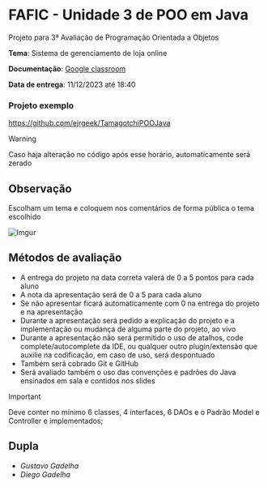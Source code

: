 # FAFIC - Unidade 3 de POO em Java

Projeto para 3ª Avaliação de Programação Orientada a Objetos

**Tema**: Sistema de gerenciamento de loja online

**Documentação**: [Google classroom](https://classroom.google.com/c/NjE1Njk4NjM2NjU0/a/NjMzMTgxMDMwMjEx/details)

**Data de entrega**: 11/12/2023 até 18:40

### Projeto exemplo

https://github.com/ejrgeek/TamagotchiPOOJava

> [!WARNING]
> Caso haja alteração no código após esse horário, automaticamente será zerado

## Observação

Escolham um tema e coloquem nos comentários de forma pública o tema escolhido

![Imgur](https://i.imgur.com/sMpe8tz.png)


## Métodos de avaliação

- A entrega do projeto na data correta valerá de 0 a 5 pontos para cada aluno
- A nota da apresentação será de 0 a 5 para cada aluno
- Se não apresentar ficará automaticamente com 0 na entrega do projeto e na apresentação
- Durante a apresentação será pedido a explicação do projeto e a implementação ou mudança de alguma parte do projeto, ao vivo
- Durante a apresentação não será permitido o uso de atalhos, code complete/autocomplete da IDE, ou qualquer outro plugin/extensão que auxilie na codificação, em caso de uso, será despontuado
- Também será cobrado Git e GitHub
- Será avaliado também o uso das convenções e padrões do Java ensinados em sala e contidos nos slides

> [!IMPORTANT]
> Deve conter no mínimo 6 classes, 4 interfaces, 6 DAOs e o Padrão Model e Controller e implementados;

## Dupla

- _Gustavo Gadelha_
- _Diego Gadelha_